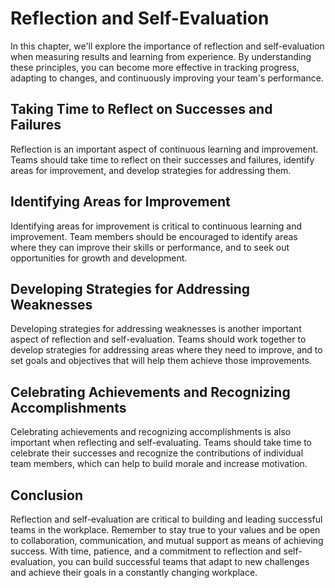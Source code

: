 Reflection and Self-Evaluation
=========================================================================================

In this chapter, we'll explore the importance of reflection and self-evaluation when measuring results and learning from experience. By understanding these principles, you can become more effective in tracking progress, adapting to changes, and continuously improving your team's performance.

Taking Time to Reflect on Successes and Failures
------------------------------------------------

Reflection is an important aspect of continuous learning and improvement. Teams should take time to reflect on their successes and failures, identify areas for improvement, and develop strategies for addressing them.

Identifying Areas for Improvement
---------------------------------

Identifying areas for improvement is critical to continuous learning and improvement. Team members should be encouraged to identify areas where they can improve their skills or performance, and to seek out opportunities for growth and development.

Developing Strategies for Addressing Weaknesses
-----------------------------------------------

Developing strategies for addressing weaknesses is another important aspect of reflection and self-evaluation. Teams should work together to develop strategies for addressing areas where they need to improve, and to set goals and objectives that will help them achieve those improvements.

Celebrating Achievements and Recognizing Accomplishments
--------------------------------------------------------

Celebrating achievements and recognizing accomplishments is also important when reflecting and self-evaluating. Teams should take time to celebrate their successes and recognize the contributions of individual team members, which can help to build morale and increase motivation.

Conclusion
----------

Reflection and self-evaluation are critical to building and leading successful teams in the workplace. Remember to stay true to your values and be open to collaboration, communication, and mutual support as means of achieving success. With time, patience, and a commitment to reflection and self-evaluation, you can build successful teams that adapt to new challenges and achieve their goals in a constantly changing workplace.
